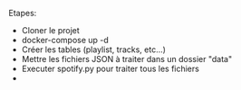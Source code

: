 Etapes:

- Cloner le projet
- docker-compose up -d
- Créer les tables (playlist, tracks, etc...)
- Mettre les fichiers JSON à traiter dans un dossier "data"
- Executer spotify.py pour traiter tous les fichiers
-  

